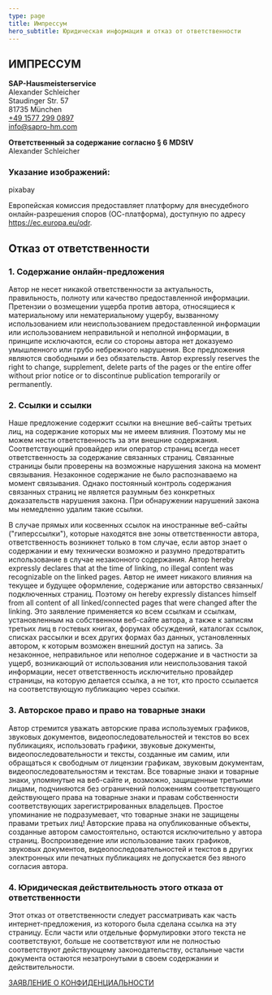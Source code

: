 ```yaml
---
type: page
title: Импрессум
hero_subtitle: Юридическая информация и отказ от ответственности
---
```

## ИМПРЕССУМ

**SAP-Hausmeisterservice**\
Alexander Schleicher\
Staudinger Str. 57\
81735 München\
[+49 1577 299 0897](<tel:+49 1577 299 0897>)\
[info@sapro-hm.com](mailto:info@sapro-hm.com)

**Ответственный за содержание согласно § 6 MDStV**\
Alexander Schleicher

### Указание изображений:

pixabay

Европейская комиссия предоставляет платформу для внесудебного онлайн-разрешения споров (ОС-платформа), доступную по адресу <https://ec.europa.eu/odr>.

## Отказ от ответственности

### 1. Содержание онлайн-предложения

Автор не несет никакой ответственности за актуальность, правильность, полноту или качество предоставленной информации. Претензии о возмещении ущерба против автора, относящиеся к материальному или нематериальному ущербу, вызванному использованием или неиспользованием предоставленной информации или использованием неправильной и неполной информации, в принципе исключаются, если со стороны автора нет доказуемо умышленного или грубо небрежного нарушения. Все предложения являются свободными и без обязательств. Автор expressly reserves the right to change, supplement, delete parts of the pages or the entire offer without prior notice or to discontinue publication temporarily or permanently.

### 2. Ссылки и ссылки

Наше предложение содержит ссылки на внешние веб-сайты третьих лиц, на содержание которых мы не имеем влияния. Поэтому мы не можем нести ответственность за эти внешние содержания. Соответствующий провайдер или оператор страниц всегда несет ответственность за содержание связанных страниц. Связанные страницы были проверены на возможные нарушения закона на момент связывания. Незаконное содержание не было распознаваемо на момент связывания. Однако постоянный контроль содержания связанных страниц не является разумным без конкретных доказательств нарушения закона. При обнаружении нарушений закона мы немедленно удалим такие ссылки.

В случае прямых или косвенных ссылок на иностранные веб-сайты ("гиперссылки"), которые находятся вне зоны ответственности автора, ответственность возникнет только в том случае, если автор знает о содержании и ему технически возможно и разумно предотвратить использование в случае незаконного содержания. Автор hereby expressly declares that at the time of linking, no illegal content was recognizable on the linked pages. Автор не имеет никакого влияния на текущее и будущее оформление, содержание или авторство связанных/подключенных страниц. Поэтому он hereby expressly distances himself from all content of all linked/connected pages that were changed after the linking. Это заявление применяется ко всем ссылкам и ссылкам, установленным на собственном веб-сайте автора, а также к записям третьих лиц в гостевых книгах, форумах обсуждений, каталогах ссылок, списках рассылки и всех других формах баз данных, установленных автором, к которым возможен внешний доступ на запись. За незаконное, неправильное или неполное содержание и в частности за ущерб, возникающий от использования или неиспользования такой информации, несет ответственность исключительно провайдер страницы, на которую делается ссылка, а не тот, кто просто ссылается на соответствующую публикацию через ссылки.

### 3. Авторское право и право на товарные знаки

Автор стремится уважать авторские права используемых графиков, звуковых документов, видеопоследовательностей и текстов во всех публикациях, использовать графики, звуковые документы, видеопоследовательности и тексты, созданные им самим, или обращаться к свободным от лицензии графикам, звуковым документам, видеопоследовательностям и текстам. Все товарные знаки и товарные знаки, упомянутые на веб-сайте и, возможно, защищенные третьими лицами, подчиняются без ограничений положениям соответствующего действующего права на товарные знаки и правам собственности соответствующих зарегистрированных владельцев. Простое упоминание не подразумевает, что товарные знаки не защищены правами третьих лиц! Авторские права на опубликованные объекты, созданные автором самостоятельно, остаются исключительно у автора страниц. Воспроизведение или использование таких графиков, звуковых документов, видеопоследовательностей и текстов в других электронных или печатных публикациях не допускается без явного согласия автора.

### 4. Юридическая действительность этого отказа от ответственности

Этот отказ от ответственности следует рассматривать как часть интернет-предложения, из которого была сделана ссылка на эту страницу. Если части или отдельные формулировки этого текста не соответствуют, больше не соответствуют или не полностью соответствуют действующему законодательству, остальные части документа остаются незатронутыми в своем содержании и действительности.

[ЗАЯВЛЕНИЕ О КОНФИДЕНЦИАЛЬНОСТИ](https://hausmeisterservice-sbfgroup.de/datenschutzerklaerung/)
